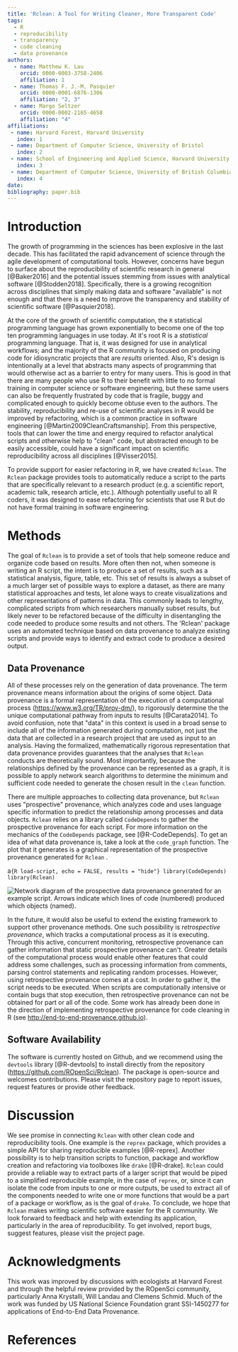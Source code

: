```yaml
---
title: 'Rclean: A Tool for Writing Cleaner, More Transparent Code'
tags:
  - R
  - reproducibility
  - transparency
  - code cleaning
  - data provenance
authors:
  - name: Matthew K. Lau
    orcid: 0000-0003-3758-2406
    affiliation: 1
  - name: Thomas F. J.-M. Pasquier
    orcid: 0000-0001-6876-1306
    affiliation: "2, 3" 
  - name: Margo Seltzer
    orcid: 0000-0002-2165-4658
    affiliation: "4"
affiliations:
 - name: Harvard Forest, Harvard University 
   index: 1
 - name: Department of Computer Science, University of Bristol 
   index: 2
 - name: School of Engineering and Applied Science, Harvard University
   index: 3
 - name: Department of Computer Science, University of British Columbia
   index: 4
date: 
bibliography: paper.bib
---
```



Introduction
============

The growth of programming in the sciences has been explosive in the last
decade. This has facilitated the rapid advancement of science through
the agile development of computational tools. However, concerns have
begun to surface about the reproducibility of scientific research in
general [@Baker2016] and the potential issues stemming from issues
with analytical software [@Stodden2018]. Specifically, there is a
growing recognition across disciplines that simply making data and
software "available" is not enough and that there is a need to improve
the transparency and stability of scientific software [@Pasquier2018].

At the core of the growth of scientific computation, the `R` statistical
programming language has grown exponentially to become one of the top
ten programming languages in use today. At it's root R is a
*statistical* programming language. That is, it was designed for use in
analytical workflows; and the majority of the R community is focused on
producing code for idiosyncratic projects that are *results* oriented.
Also, R's design is intentionally at a level that abstracts many aspects
of programming that would otherwise act as a barrier to entry for many
users. This is good in that there are many people who use R to their
benefit with little to no formal training in computer science or
software engineering, but these same users can also be frequently
frustrated by code that is fragile, buggy and complicated enough to
quickly become obtuse even to the authors. The stability,
reproducibility and re-use of scientific analyses in R would be improved
by refactoring, which is a common practice in software engineering
[@Martin2009CleanCraftsmanship]. From this perspective, tools that can
lower the time and energy required to refactor analytical scripts and
otherwise help to "clean" code, but abstracted enough to be easily
accessible, could have a significant impact on scientific
reproducibility across all disciplines [@Visser2015].

To provide support for easier refactoring in R, we have created
`Rclean`. The `Rclean` package provides tools to automatically reduce a
script to the parts that are specifically relevant to a research product
(e.g. a scientific report, academic talk, research article, etc.).
Although potentially useful to all R coders, it was designed to ease
refactoring for scientists that use R but do not have formal training in
software engineering.

Methods
=======

The goal of `Rclean` is to provide a set of tools that help someone
reduce and organize code based on results. More often then not, when
someone is writing an R script, the intent is to produce a set of
results, such as a statistical analysis, figure, table, etc. This set of
results is always a subset of a much larger set of possible ways to
explore a dataset, as there are many statistical approaches and tests,
let alone ways to create visualizations and other representations of
patterns in data. This commonly leads to lengthy, complicated scripts
from which researchers manually subset results, but likely never to be
refactored because of the difficulty in disentangling the code needed to
produce some results and not others. The 'Rclean' package uses an
automated technique based on data provenance to analyze existing scripts
and provide ways to identify and extract code to produce a desired
output.

Data Provenance
---------------

All of these processes rely on the generation of data provenance. The
term provenance means information about the origins of some object. Data
provenance is a formal representation of the execution of a
computational process (<https://www.w3.org/TR/prov-dm/>), to rigorously
determine the the unique computational pathway from inputs to results
[@Carata2014]. To avoid confusion, note that "data" in this context is
used in a broad sense to include all of the information generated during
computation, not just the data that are collected in a research project
that are used as input to an analysis. Having the formalized,
mathematically rigorous representation that data provenance provides
guarantees that the analyses that `Rclean` conducts are theoretically
sound. Most importantly, because the relationships defined by the
provenance can be represented as a graph, it is possible to apply
network search algorithms to determine the minimum and sufficient code
needed to generate the chosen result in the `clean` function.

There are multiple approaches to collecting data provenance, but
`Rclean` uses "prospective" provenance, which analyzes code and uses
language specific information to predict the relationship among
processes and data objects. `Rclean` relies on a library called
`CodeDepends` to gather the prospective provenance for each script. For
more information on the mechanics of the `CodeDepends` package, see
[@R-CodeDepends]. To get an idea of what data provenance is, take a
look at the `code_graph` function. The plot that it generates is a
graphical representation of the prospective provenance generated for
`Rclean` .

a`{R load-script, echo = FALSE, results = "hide"} library(CodeDepends) library(Rclean)`

![Network diagram of the prospective data provenance generated for an
example script. Arrows indicate which lines of code (numbered) produced
which objects
(named).](paper_files/figure-markdown_strict/prov-graph-1.png)

In the future, it would also be useful to extend the existing framework
to support other provenance methods. One such possibility is
*retrospective provenance*, which tracks a computational process as it
is executing. Through this active, concurrent monitoring, retrospective
provenance can gather information that static prospective provenance
can't. Greater details of the computational process would enable other
features that could address some challenges, such as processing
information from comments, parsing control statements and replicating
random processes. However, using retrospective provenance comes at a
cost. In order to gather it, the script needs to be executed. When
scripts are computationally intensive or contain bugs that stop
execution, then retrospective provenance can not be obtained for part or
all of the code. Some work has already been done in the direction of
implementing retrospective provenance for code cleaning in R (see
<http://end-to-end-provenance.github.io>).

Software Availability
---------------------

The software is currently hosted on Github, and we recommend using the
`devtools` library [@R-devtools] to install directly from the
repository (<https://github.com/ROpenSci/Rclean>). The package is
open-source and welcomes contributions. Please visit the repository page
to report issues, request features or provide other feedback.

Discussion
==========

We see promise in connecting `Rclean` with other clean code and
reproducibility tools. One example is the `reprex` package, which
provides a simple API for sharing reproducible examples [@R-reprex].
Another possibility is to help transition scripts to function, package
and workflow creation and refactoring via toolboxes like `drake`
[@R-drake]. `Rclean` could provide a reliable way to extract parts of
a larger script that would be piped to a simplified reproducible
example, in the case of `reprex`, or, since it can isolate the code from
inputs to one or more outputs, be used to extract all of the components
needed to write one or more functions that would be a part of a package
or workflow, as is the goal of `drake`. To conclude, we hope that
`Rclean` makes writing scientific software easier for the R community.
We look forward to feedback and help with extending its application,
particularly in the area of reproducibility. To get involved, report
bugs, suggest features, please visit the project page.

Acknowledgments
===============

This work was improved by discussions with ecologists at Harvard Forest
and through the helpful review provided by the ROpenSci community,
particularly Anna Krystalli, Will Landau and Clemens Schmid. Much of the
work was funded by US National Science Foundation grant SSI-1450277 for
applications of End-to-End Data Provenance.

References
==========

<!-- Use overleaf papers.bib + knitr::write_bib -->
